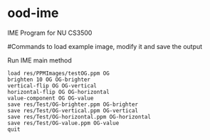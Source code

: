 # ood-ime
IME Program for NU CS3500


#Commands to load example image, modify it and save the output

Run IME main method
````
load res/PPMImages/testOG.ppm OG
brighten 10 OG OG-brighter
vertical-flip OG OG-vertical
horizontal-flip OG OG-horizontal
value-component OG OG-value
save res/Test/OG-brighter.ppm OG-brighter
save res/Test/OG-vertical.ppm OG-vertical
save res/Test/OG-horizontal.ppm OG-horizontal
save res/Test/OG-value.ppm OG-value
quit